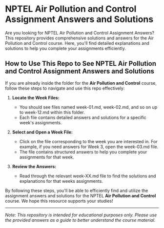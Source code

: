 # NPTEL Air Pollution and Control Assignment Answers and Solutions

Are you looking for NPTEL Air Pollution and Control Assignment Answers? This repository provides comprehensive solutions and answers for the Air Pollution and Control course. Here, you'll find detailed explanations and solutions to help you complete your assignments efficiently.

## How to Use This Repo to See NPTEL Air Pollution and Control Assignment Answers and Solutions

If you are already inside the folder for the **Air Pollution and Control** course, follow these steps to navigate and use this repo effectively:

1. **Locate the Week Files:**
   - You should see files named week-01.md, week-02.md, and so on up to week-12.md within this folder.
   - Each file contains detailed answers and solutions for a specific week's assignments.

2. **Select and Open a Week File:**
   - Click on the file corresponding to the week you are interested in. For example, if you need answers for Week 3, open the week-03.md file.
   - The file contains structured answers to help you complete your assignments for that week.

3. **Review the Answers:**
   - Read through the relevant week-XX.md file to find the solutions and explanations for that weeks assignments.

By following these steps, you'll be able to efficiently find and utilize the assignment answers and solutions for the NPTEL **Air Pollution and Control** course. We hope this resource supports your studies!

---
*Note: This repository is intended for educational purposes only. Please use the provided answers as a guide to better understand the course material.*
